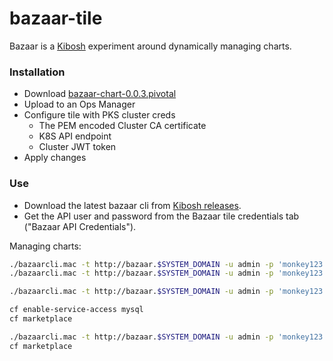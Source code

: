# bazaar-tile

Bazaar is a [Kibosh](https://github.com/cf-platform-eng/kibosh/)
experiment around dynamically managing charts. 

### Installation

* Download [bazaar-chart-0.0.3.pivotal](https://storage.googleapis.com/kibosh-public/bazaar-chart-0.0.3.pivotal)
* Upload to an Ops Manager
* Configure tile with PKS cluster creds
    - The PEM encoded Cluster CA certificate
    - K8S API endpoint
    - Cluster JWT token
* Apply changes    

### Use

* Download the latest bazaar cli from  [Kibosh releases](https://github.com/cf-platform-eng/kibosh/releases).
* Get the API user and password from the Bazaar tile credentials tab ("Bazaar API Credentials").

Managing charts:

```bash
./bazaarcli.mac -t http://bazaar.$SYSTEM_DOMAIN -u admin -p 'monkey123' list
./bazaarcli.mac -t http://bazaar.$SYSTEM_DOMAIN -u admin -p 'monkey123' save ~/workspace/kibosh-sample/sample-charts/mysql-0.8.2.tgz

./bazaarcli.mac -t http://bazaar.$SYSTEM_DOMAIN -u admin -p 'monkey123' list

cf enable-service-access mysql
cf marketplace

./bazaarcli.mac -t http://bazaar.$SYSTEM_DOMAIN -u admin -p 'monkey123' delete mysql
cf marketplace
```
